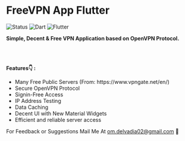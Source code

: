 # FreeVPN App Flutter
![Status](https://img.shields.io/badge/Status-Active-brightgreen)
![Dart](https://img.shields.io/badge/dart-100%25-brightgreen)
![Flutter](https://img.shields.io/badge/Flutter-Cross%20Platform-blue)

<b>Simple, Decent & Free VPN Application based on OpenVPN Protocol.</b></br>

<br>
<br>
  
<b>Features👇 : </b>
<ul>
<li>Many Free Public Servers (From: https://www.vpngate.net/en/)
<li>Secure OpenVPN Protocol
<li>Signin-Free Access
<li>IP Address Testing
<li>Data Caching
<li>Decent UI with New Material Widgets
<li>Efficient and reliable server access
</ul>
 
  
For Feedback or Suggestions Mail Me At om.delvadia02@gmail.com 🙂

